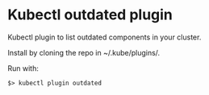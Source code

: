 # Kubectl outdated plugin

Kubectl plugin to list outdated components in your cluster.

Install by cloning the repo in ~/.kube/plugins/.

Run with:

    $> kubectl plugin outdated
